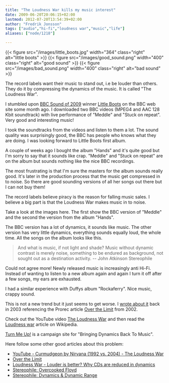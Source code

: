 ```yaml
---
title: "The Loudness War kills my music interest"
date: 2009-06-20T20:06:15+02:00
lastmod: 2012-07-20T13:54:39+02:00
author: "Fredrik Jonsson"
tags: ["audio","hi-fi","loudness war","music","life"]
aliases: ["node/1218"]

---
```


{{< figure src="/images/little_boots.jpg" width="364" class="right" alt="little boots" >}}
{{< figure src="/images/good_sound.png" width="400" class="right" alt="good sound" >}}
{{< figure src="/images/bad_sound.png" width="400" class="right" alt="bad sound" >}}

The record labels want their music to stand out, i.e be louder than others. They do it by compressing the dynamics of the music. It is called "The Loudness War".

I stumbled upon [BBC Sound of 2009](http://news.bbc.co.uk/2/hi/entertainment/7766442.stm) winner [Little Boots](http://www.littlebootsmusic.co.uk/) on the BBC web site some month ago. I downloaded two BBC videos (MPEG4 and AAC 128 Kbit soundtrack) with live performance of "Meddle" and "Stuck on repeat". Very good and interesting music!

I took the soundtracks from the videos and listen to them a lot. The sound quality was surprisingly good, the BBC has people who knows what they are doing. I was looking forward to Little Boots first album.

A couple of weeks ago I bought the album "Hands" and it's quite good but I'm sorry to say that it sounds like crap. "Meddle" and "Stuck on repeat" are on the album but sounds nothing like the nice BBC recordings.

The most frustrating is that I'm sure the masters for the album sounds really good. It's later in the production process that the music get compressed in to noise. So there are good sounding versions of all her songs out there but I can not buy them!

The record labels believe piracy is the reason for falling music sales. I believe a big part is that the Loudness War makes music in to noise.

Take a look at the images here. The first show the BBC version of "Meddle" and the second the version from the album "Hands".

The BBC version has a lot of dynamics, it sounds like music. The other version has very little dynamics, everything sounds equally loud, the whole time. All the songs on the album looks like this.

> And what is music, if not light and shade? Music without dynamic contrast is merely noise, something to be endured as background, not sought out as a destination activity. -- John Atkinson Stereophile

Could not agree more! Newly released music is increasingly anti Hi-Fi. Instead of wanting to listen to a new album again and again I turn it off after a few songs, my ears are exhausted.

I had a similar experience with Duffys album "Rockaferry". Nice music, crappy sound.

This is not a new trend but it just seems to get worse. I [wrote about it](/node/180) back in 2003 referencing the Prorec article [Over the Limit](http://www.prorec.com/Articles/tabid/109/EntryId/247/Over-the-Limit.aspx) from 2002.

Check out the YouTube video [The Loudness War](http://www.youtube.com/watch?v=3Gmex_4hreQ) and then read the [Loudness war](http://en.wikipedia.org/wiki/Loudness_war) article on Wikipedia.

[Turn Me Up!](http://www.turnmeup.org/) is a campaign site for "Bringing Dynamics Back To Music".

Here follow some other good articles about this problem:

* [YouTube - Curmudgeon by Nirvana (1992 vs. 2004) - The Loudness War](http://www.youtube.com/watch?v=sTBoMlsw-0I&feature=related)
* [Over the Limit](http://www.prorec.com/Articles/tabid/109/EntryId/247/Over-the-Limit.aspx)
* [Loudness War - Louder is better? Why CDs are reduced in dynamics](http://www.mk-guitar.com/blog/2008/10/07/loudness-war-louder-is-better-why-cds-are-reduced-in-dynamics/)
* [Stereophile: Overcooked Floyd](http://www.stereophile.com/asweseeit/851/)
* [Stereophile: Dynamics & Dynamic Range](http://www.stereophile.com//asweseeit/177/)

